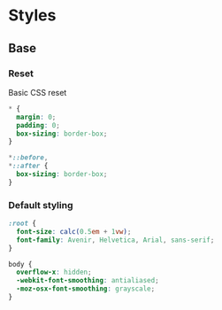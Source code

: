 # Styles

## Base

### Reset

Basic CSS reset

```css
* {
  margin: 0;
  padding: 0;
  box-sizing: border-box;
}

*::before,
*::after {
  box-sizing: border-box;
}
```

### Default styling

```css
:root {
  font-size: calc(0.5em + 1vw);
  font-family: Avenir, Helvetica, Arial, sans-serif;
}

body {
  overflow-x: hidden;
  -webkit-font-smoothing: antialiased;
  -moz-osx-font-smoothing: grayscale;
}
```

<style>
  td {
    padding-block: 1.25em;
    /* border: none; */
  }
</style>
